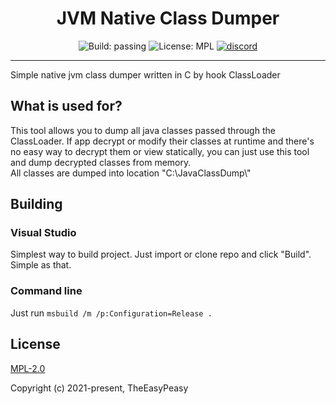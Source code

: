 

<h1 align="center">JVM Native Class Dumper</h1>
<div align="center">
<img src="https://img.shields.io/badge/build-passing-brightgreen.svg?style=flat" alt="Build: passing">
<img src="https://img.shields.io/badge/license-MPL%202.0-green.svg?style=flat" alt="License: MPL">
<a href="https://discord.gg/b2AUPaj"><img src="https://img.shields.io/badge/chat%20on-discord-7289da.svg?style=flat" alt="discord"></a>

</div>
<hr>
<p>Simple native jvm class dumper written in C by hook ClassLoader</p>

## What is used for?

This tool allows you to dump all java classes passed through the ClassLoader. If app decrypt or modify their classes at runtime and there's no easy way to decrypt them or view statically, you can just use this tool and dump decrypted classes from memory.<br />
All classes are dumped into location "C:\\JavaClassDump\\"


## Building

### Visual Studio
Simplest way to build project. Just import or clone repo and click "Build". Simple as that.

### Command line
Just run `msbuild /m /p:Configuration=Release .`

## License

[MPL-2.0](https://github.com/TheEasyPeasy/Java-Runtime-ClassDumper/blob/master/LICENSE)

Copyright (c) 2021-present, TheEasyPeasy
